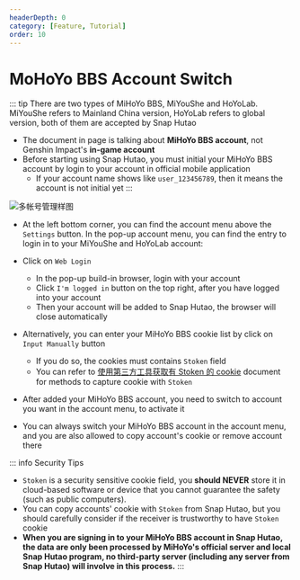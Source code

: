 ```yaml
---
headerDepth: 0
category: [Feature, Tutorial]
order: 10
---
```


# MoHoYo BBS Account Switch

::: tip
There are two types of MiHoYo BBS, MiYouShe and HoYoLab.
MiYouShe refers to Mainland China version, HoYoLab refers to global version, both of them are accepted by Snap Hutao
- The document in page is talking about **MiHoYo BBS account**, not Genshin Impact's **in-game account**
- Before starting using Snap Hutao, you must initial your MiHoYo BBS account by login to your account in official mobile application
  - If your account name shows like `user_123456789`, then it means the account is not initial yet
:::

![多帐号管理样图](https://img.alicdn.com/imgextra/i4/1797064093/O1CN01tRs9NH1g6du1XgyDZ_!!1797064093.png)

- At the left bottom corner, you can find the account menu above the `Settings` button. In the pop-up account menu, 
you can find the entry to login in to your MiYouShe and HoYoLab account:
- Click on `Web Login`
  - In the pop-up build-in browser, login with your account
  - Click `I'm logged in` button on the top right, after you have logged into your account
  - Then your account will be added to Snap Hutao, the browser will close automatically

- Alternatively, you can enter your MiHoYo BBS cookie list by click on `Input Manually` button
  - If you do so, the cookies must contains `Stoken` field
  - You can refer to [使用第三方工具获取有 Stoken 的 cookie](../advanced/get-stoken-cookie-from-the-third-party.md) document for methods to capture cookie with `Stoken`

- After added your MiHoYo BBS account, you need to switch to account you want in the account menu, to activate it
- You can always switch your MiHoYo BBS account in the account menu, and you are also allowed to copy account's cookie or remove account there

::: info Security Tips
- `Stoken` is a security sensitive cookie field, you **should NEVER** store it in cloud-based software or device that you cannot guarantee the safety (such as public computers).
- You can copy accounts' cookie with `Stoken` from Snap Hutao, but you should carefully consider if the receiver is trustworthy to have `Stoken` cookie
- **When you are signing in to your MiHoYo BBS account in Snap Hutao, the data are only been processed by MiHoYo's official server and local Snap Hutao program, 
no third-party server (including any server from Snap Hutao) will involve in this process.**
:::
